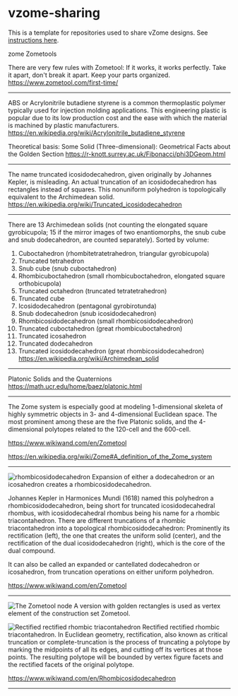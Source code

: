 # vzome-sharing
This is a template for repositories used to share vZome designs.  See [instructions here][sharing].

[sharing]: https://vZome.github.io/vzome/sharing.html

zome
Zometools

There are very few rules with Zometool: If it works, it works perfectly. Take it apart, don't break it apart. Keep your parts organized. https://www.zometool.com/first-time/
***
ABS or Acrylonitrile butadiene styrene is a common thermoplastic polymer typically used for injection molding applications. This engineering plastic is popular due to its low production cost and the ease with which the material is machined by plastic manufacturers. https://en.wikipedia.org/wiki/Acrylonitrile_butadiene_styrene

Theoretical basis: Some Solid (Three-dimensional): Geometrical Facts about the Golden Section https://r-knott.surrey.ac.uk/Fibonacci/phi3DGeom.html
***
The name truncated icosidodecahedron, given originally by Johannes Kepler, is misleading. An actual truncation of an icosidodecahedron has rectangles instead of squares. This nonuniform polyhedron is topologically equivalent to the Archimedean solid. https://en.wikipedia.org/wiki/Truncated_icosidodecahedron
***
There are 13 Archimedean solids (not counting the elongated square gyrobicupola; 15 if the mirror images of two enantiomorphs, the snub cube and snub dodecahedron, are counted separately). Sorted by volume:

1. Cuboctahedron (rhombitetratetrahedron, triangular gyrobicupola)
2. Truncated tetrahedron
3. Snub cube (snub cuboctahedron)
4. Rhombicuboctahedron (small rhombicuboctahedron, elongated square orthobicupola)
5. Truncated octahedron (truncated tetratetrahedron)
6. Truncated cube
7. Icosidodecahedron (pentagonal gyrobirotunda)
8. Snub dodecahedron (snub icosidodecahedron)
9. Rhombicosidodecahedron (small rhombicosidodecahedron)
10. Truncated cuboctahedron (great rhombicuboctahedron)
11. Truncated icosahedron
12. Truncated dodecahedron
13.  Truncated icosidodecahedron (great rhombicosidodecahedron) 
https://en.wikipedia.org/wiki/Archimedean_solid
***
Platonic Solids and the Quaternions https://math.ucr.edu/home/baez/platonic.html
***
The Zome system is especially good at modeling 1-dimensional skeleta of highly symmetric objects in 3- and 4-dimensional Euclidean space. The most prominent among these are the five Platonic solids, and the 4-dimensional polytopes related to the 120-cell and the 600-cell. 

https://www.wikiwand.com/en/Zometool 

https://en.wikipedia.org/wiki/Zome#A_definition_of_the_Zome_system

***
![rhombicosidodecahedron](https://upload.wikimedia.org/wikipedia/commons/5/5a/P4-A11-P5.gif?1661164970388) Expansion of either a dodecahedron or an icosahedron creates a rhombicosidodecahedron. 

Johannes Kepler in Harmonices Mundi (1618) named this polyhedron a rhombicosidodecahedron, being short for truncated icosidodecahedral rhombus, with icosidodecahedral rhombus being his name for a rhombic triacontahedron. There are different truncations of a rhombic triacontahedron into a topological rhombicosidodecahedron: Prominently its rectification (left), the one that creates the uniform solid (center), and the rectification of the dual icosidodecahedron (right), which is the core of the dual compound.

It can also be called an expanded or cantellated dodecahedron or icosahedron, from truncation operations on either uniform polyhedron.

https://www.wikiwand.com/en/Zometool 
***
![The Zometool node](https://upload.wikimedia.org/wikipedia/commons/f/f8/Zome_vertices.jpg?1661166469568) A version with golden rectangles is used as vertex element of the construction set Zometool.  

![Rectified rectified rhombic triacontahedron](https://upload.wikimedia.org/wikipedia/commons/thumb/4/4b/Nonuniform_rhombicosidodecahedron_as_rectified_rhombic_triacontahedron_max.png/800px-Nonuniform_rhombicosidodecahedron_as_rectified_rhombic_triacontahedron_max.png?1661167050795) Rectified rectified rhombic triacontahedron. In Euclidean geometry, rectification, also known as critical truncation or complete-truncation is the process of truncating a polytope by marking the midpoints of all its edges, and cutting off its vertices at those points. The resulting polytope will be bounded by vertex figure facets and the rectified facets of the original polytope.

https://www.wikiwand.com/en/Rhombicosidodecahedron
*** 
